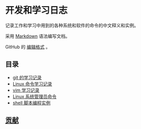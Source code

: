 # 开发和学习日志

记录工作和学习中用到的各种系统和软件的命令的中文释义和实例。  

采用 [Markdown](http://wowubuntu.com/markdown/) 语法编写文档。

GitHub 的 [编辑格式](https://help.github.com/articles/basic-writing-and-formatting-syntax/) 。

## 目录
- [git 的学习记录](./git.md)
- [Linux 命令学习记录](./linux_commands.md)
- [vim 学习记录](./vim.md)
- [Linux 系统管理员命令](./system-administration-commands.md)
- [shell 脚本编程实例](./shell_scripts/README.md)

## [贡献](./Contributing.md)
